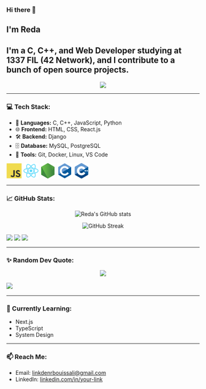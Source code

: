 ### Hi there 👋

## I'm Reda  
## I'm a C, C++, and Web Developer studying at 1337 FIL (42 Network), and I contribute to a bunch of open source projects.

<p align="center">
  <a href="https://github.com/rbouissa">
    <img align="center" src="https://badge.mediaplus.ma/binary/rbouissa" />
  </a>
</p>

---

### 💻 Tech Stack:
- 🚀 **Languages:** C, C++, JavaScript, Python
- 🌐 **Frontend:** HTML, CSS, React.js
- 🛠️ **Backend:** Django
- 🗄️ **Database:** MySQL, PostgreSQL
- 🔧 **Tools:** Git, Docker, Linux, VS Code
<img src="https://raw.githubusercontent.com/devicons/devicon/master/icons/javascript/javascript-original.svg" width="40"/>
<img src="https://raw.githubusercontent.com/devicons/devicon/master/icons/react/react-original.svg" width="40"/>
<img src="https://raw.githubusercontent.com/devicons/devicon/master/icons/nodejs/nodejs-original.svg" width="40"/>
<img src="https://raw.githubusercontent.com/devicons/devicon/master/icons/c/c-original.svg" width="40"/>
<img src="https://raw.githubusercontent.com/devicons/devicon/master/icons/cplusplus/cplusplus-original.svg" width="40"/>

---

### 📈 GitHub Stats:

<p align="center">
  <img src="https://github-readme-stats.vercel.app/api?username=rbouissa&show_icons=true&theme=tokyonight&hide_border=false" alt="Reda's GitHub stats" />
</p>

<p align="center">
  <img src="https://github-readme-streak-stats.demolab.com?user=rbouissa&theme=tokyonight&hide_border=false" alt="GitHub Streak" />
</p>
<img src="https://media.giphy.com/media/LMt9638dO8dftAjtco/giphy.gif" width="100"/> <!-- for coding -->
<img src="https://media.giphy.com/media/qgQUggAC3Pfv687qPC/giphy.gif" width="100"/> <!-- for learning -->
<img src="https://media.giphy.com/media/hpXdHPfFI5wTABdDx9/giphy.gif" width="100"/> <!-- terminal hacking style -->

---

### ✨ Random Dev Quote:
<p align="center">
  <img src="https://quotes-github-readme.vercel.app/api?type=horizontal&theme=tokyonight" />
</p>
<img src="https://readme-typing-svg.herokuapp.com?font=Fira+Code&pause=1000&color=00F7FF&center=true&vCenter=true&width=435&lines=Welcome+to+my+GitHub+profile;C%2FC%2B%2B+and+Web+Developer;Open+Source+Enthusiast" />

---

### 🧠 Currently Learning:
- Next.js
- TypeScript
- System Design

---

### 📫 Reach Me:
- Email: linkdenrbouissali@gmail.com
- LinkedIn: [linkedin.com/in/your-link](https://www.linkedin.com/in/bouissali-reda-2b8400287/)


